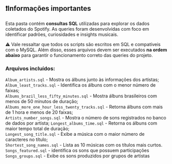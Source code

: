 ## ❗Informações importantes

Esta pasta contém **consultas SQL** utilizadas para explorar os dados coletados do Spotify. As queries foram desenvolvidas com foco em identificar padrões, curiosidades e insights musicais.

⚠️ Vale ressaltar que todos os scripts são escritos em SQL e compatíveis com o MySQL. Além disso, esses arquivos devem ser executados **na ordem abaixo** para garantir o funcionamento correto das queries do projeto.

### Arquivos incluídos:

`Album_artists.sql` - Mostra os álbuns junto às informações dos artistas;   
`Album_least_tracks.sql` - Identifica os álbuns com o menor número de faixas;                    
`Albums_brazil_less_fifty_minutes.sql` - Mostra álbuns brasileiros com menos de 50 minutos de duração;          
`Albums_more_one_hour_less_twenty_tracks.sql` - Retorna álbuns com mais de 1 hora e menos de 20 faixas;   
`Artists_number_songs.sql` - Mostra o número de sons registrados no banco de dados por artista;
`Longest_albums_time.sql` - Retorna os álbuns com maior tempo total de duração;                  
`Longest_song_title.sql` - Exibe a música com o maior número de caracteres no título;           
`Shortest_song_names.sql` - Lista as 10 músicas com os títulos mais curtos.                  
`Songs_featured.sql` - identifica os sons que possuem participações
`Songs_groups.sql` - Exibe os sons produzidos por grupos de artistas
